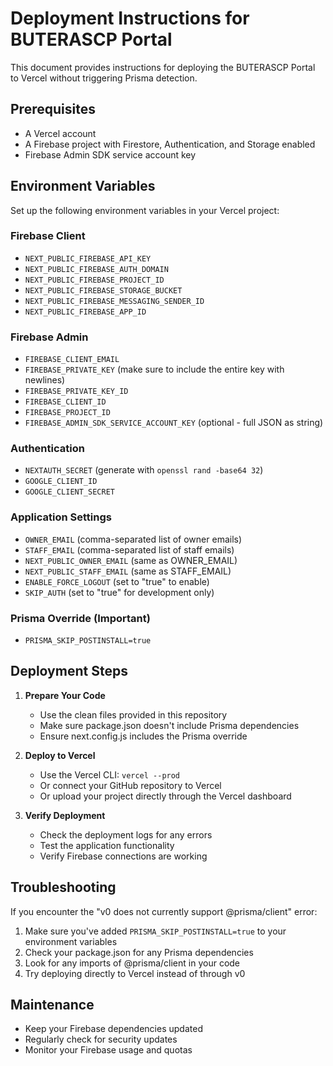 # Deployment Instructions for BUTERASCP Portal

This document provides instructions for deploying the BUTERASCP Portal to Vercel without triggering Prisma detection.

## Prerequisites

- A Vercel account
- A Firebase project with Firestore, Authentication, and Storage enabled
- Firebase Admin SDK service account key

## Environment Variables

Set up the following environment variables in your Vercel project:

### Firebase Client
- `NEXT_PUBLIC_FIREBASE_API_KEY`
- `NEXT_PUBLIC_FIREBASE_AUTH_DOMAIN`
- `NEXT_PUBLIC_FIREBASE_PROJECT_ID`
- `NEXT_PUBLIC_FIREBASE_STORAGE_BUCKET`
- `NEXT_PUBLIC_FIREBASE_MESSAGING_SENDER_ID`
- `NEXT_PUBLIC_FIREBASE_APP_ID`

### Firebase Admin
- `FIREBASE_CLIENT_EMAIL`
- `FIREBASE_PRIVATE_KEY` (make sure to include the entire key with newlines)
- `FIREBASE_PRIVATE_KEY_ID`
- `FIREBASE_CLIENT_ID`
- `FIREBASE_PROJECT_ID`
- `FIREBASE_ADMIN_SDK_SERVICE_ACCOUNT_KEY` (optional - full JSON as string)

### Authentication
- `NEXTAUTH_SECRET` (generate with `openssl rand -base64 32`)
- `GOOGLE_CLIENT_ID`
- `GOOGLE_CLIENT_SECRET`

### Application Settings
- `OWNER_EMAIL` (comma-separated list of owner emails)
- `STAFF_EMAIL` (comma-separated list of staff emails)
- `NEXT_PUBLIC_OWNER_EMAIL` (same as OWNER_EMAIL)
- `NEXT_PUBLIC_STAFF_EMAIL` (same as STAFF_EMAIL)
- `ENABLE_FORCE_LOGOUT` (set to "true" to enable)
- `SKIP_AUTH` (set to "true" for development only)

### Prisma Override (Important)
- `PRISMA_SKIP_POSTINSTALL=true`

## Deployment Steps

1. **Prepare Your Code**
   - Use the clean files provided in this repository
   - Make sure package.json doesn't include Prisma dependencies
   - Ensure next.config.js includes the Prisma override

2. **Deploy to Vercel**
   - Use the Vercel CLI: `vercel --prod`
   - Or connect your GitHub repository to Vercel
   - Or upload your project directly through the Vercel dashboard

3. **Verify Deployment**
   - Check the deployment logs for any errors
   - Test the application functionality
   - Verify Firebase connections are working

## Troubleshooting

If you encounter the "v0 does not currently support @prisma/client" error:

1. Make sure you've added `PRISMA_SKIP_POSTINSTALL=true` to your environment variables
2. Check your package.json for any Prisma dependencies
3. Look for any imports of @prisma/client in your code
4. Try deploying directly to Vercel instead of through v0

## Maintenance

- Keep your Firebase dependencies updated
- Regularly check for security updates
- Monitor your Firebase usage and quotas

